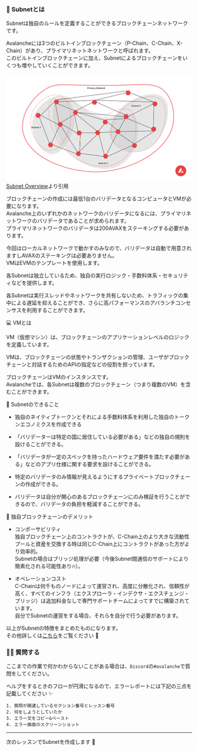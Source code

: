 ### 🌵 Subnetとは

Subnetは独自のルールを定義することができるブロックチェーンネットワークです。

Avalancheには3つのビルトインブロックチェーン（P-Chain、C-Chain、X-Chain）があり、プライマリネットネットワークと呼ばれます。  
このビルトインブロックチェーンに加え、Subnetによるブロックチェーンをいくつも増やしていくことができます。

![](./../../img/section-1/1_1_2.png)  
[Subnet Overview](https://docs.avax.network/subnets)より引用

ブロックチェーンの作成には最低1台のバリデータとなるコンピュータとVMが必要になります。  
Avalanche上のいずれかのネットワークのバリデータになるには、プライマリネットワークのバリデータであることが求められます。  
プライマリネットワークのバリデータは200AVAXをステーキングする必要があります。

今回はローカルネットワークで動かすのみなので、バリデータは自動で用意されますしAVAXのステーキングは必要ありません。  
VMはEVMのテンプレートを使用します。

各Subnetは独立しているため、独自の実行ロジック・手数料体系・セキュリティなどを提供します。  

各Subnetは実行スレッドやネットワークを共有しないため、トラフィックの集中による遅延を抑えることができ、さらに高パフォーマンスのアバランチコンセンサスを利用することができます。

💻 VMとは

VM（仮想マシン）は、ブロックチェーンのアプリケーションレベルのロジックを定義しています。

VMは、ブロックチェーンの状態やトランザクションの管理、ユーザがブロックチェーンと対話するためのAPIの指定などの役割を担っています。

ブロックチェーンはVMのインスタンスです。  
Avalancheでは、各Subnetは複数のブロックチェーン（つまり複数のVM）を含むことができます。  

🚀 Subnetのできること
 
- 独自のネイティブトークンとそれによる手数料体系を利用した独自のトークンエコノミクスを作成できる

- 「バリデーターは特定の国に居住している必要がある」などの独自の規則を設けることができる。

- 「バリデータが一定のスペックを持ったハードウェア要件を満たす必要がある」などのアプリ仕様に関する要求を設けることができる。  

- 特定のバリデータのみ情報が見えるようにするプライベートブロックチェーンの作成ができる。

- バリデータは自分が関心のあるブロックチェーンにのみ検証を行うことができるので、バリデータの負担を軽減することができる。

📓 独自ブロックチェーンのデメリット

- コンポーサビリティ  
独自ブロックチェーン上のコントラクトが、C-Chain上のより大きな流動性プールと資産を交換する時は同じC-Chain上にコントラクトがあった方がより効率的。  
Subnetの場合はブリッジ処理が必要（今後Subnet間通信のサポートにより簡素化される可能性あり🔥）。

- オペレーションコスト  
C-Chainは何千ものノードによって運営され、高度に分散化され、信頼性が高く、すべてのインフラ（エクスプローラ・インデクサ・エクスチェンジ・ブリッジ）は追加料金なしで専門サポートチームによってすでに構築されています。  
自分でSubnetの運営をする場合、それらを自分で行う必要があります。

以上がSubnetの特徴をまとめたものになります。  
その他詳しくは[こちら](https://docs.avax.network/subnets)をご覧ください 💁

### 🙋‍♂️ 質問する

ここまでの作業で何かわからないことがある場合は、`Discord`の`#avalanche`で質問をしてください。

ヘルプをするときのフローが円滑になるので、エラーレポートには下記の三点を記載してください ✨

```
1. 質問が関連しているセクション番号とレッスン番号
2. 何をしようとしていたか
3. エラー文をコピー&ペースト
4. エラー画面のスクリーンショット
```

---

次のレッスンでSubnetを作成します 🎉
